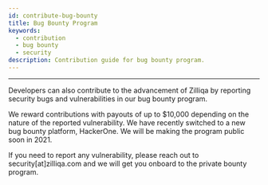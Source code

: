 ```yaml
---
id: contribute-bug-bounty
title: Bug Bounty Program
keywords:
  - contribution
  - bug bounty
  - security
description: Contribution guide for bug bounty program.
---
```


---

Developers can also contribute to the advancement of Zilliqa by reporting security bugs and vulnerabilities in our bug bounty program.

We reward contributions with payouts of up to $10,000 depending on the nature of the reported vulnerability. We have recently switched to a new bug bounty platform, HackerOne. We will be making the program public soon in 2021.

If you need to report any vulnerability, please reach out to security[at]zilliqa.com and we will get you onboard to the private bounty program.
